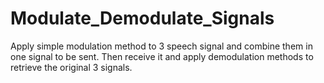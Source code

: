 # Modulate_Demodulate_Signals
Apply simple modulation method to 3 speech signal and combine them in one signal to be sent. Then receive it and apply demodulation methods to retrieve the original 3 signals.
